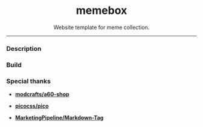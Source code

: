 <center><h1> memebox </h1></center>

<center>Website template for meme collection.</center>

* * *

### Description

### Build

### Special thanks

- **[modcrafts/a60-shop](https://github.com/modcrafts/a60-shop)**

- **[picocss/pico](https://github.com/picocss/pico/tree/f9e97c0bf430df8fa3f730eb6a6e84f63d4a9b0c)**

- **[MarketingPipeline/Markdown-Tag](https://github.com/MarketingPipeline/Markdown-Tag)**

